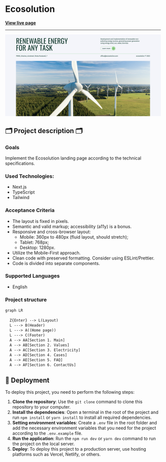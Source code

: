 # Ecosolution

**[View live page](ecosolution-ten.vercel.app)**

---

![Site image](./public/images/og-image.jpg)

## 🗂️ Project description 🗂️

### Goals

Implement the Ecosolution landing page according to the technical
specifications.

### Used Technologies:

- Next.js
- TypeScript
- Tailwind

### Acceptance Criteria

- The layout is fixed in pixels.
- Semantic and valid markup; accessibility (a11y) is a bonus.
- Responsive and cross-browser layout:
  - Mobile: 360px to 480px (fluid layout, should stretch);
  - Tablet: 768px;
  - Desktop: 1280px.
- Utilize the Mobile-First approach.
- Clean code with preserved formatting. Consider using ESLint/Prettier.
- Code is divided into separate components.

### Supported Languages

- English

### Project structure

```mermaid
graph LR

  Z{Enter} --> L(Layout)
  L ---> B(Header)
  L ---> A((Home page))
  L ---> C(Footer)
  A --> AA[Section 1. Main]
  A --> AB[Section 2. Values]
  A --> AC[Section 3. Electricity]
  A --> AD[Section 4. Cases]
  A --> AE[Section 5. FAQ]
  A --> AF[Section 6. ContactUs]

```

## 📂 Deployment

To deploy this project, you need to perform the following steps:

1. **Clone the repository**: Use the `git clone` command to clone this
   repository to your computer.
2. **Install the dependencies**: Open a terminal in the root of the project and
   run `npm install` or `yarn install` to install all required dependencies.
3. **Setting environment variables**: Create a `.env` file in the root folder
   and add the necessary environment variables that you need for the project
   according to the `.env.example` file.
4. **Run the application**: Run the `npm run dev` or `yarn dev` command to run
   the project on the local server.
5. **Deploy**: To deploy this project to a production server, use hosting
   platforms such as Vercel, Netlify, or others.
